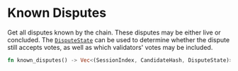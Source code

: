 # Known Disputes

Get all disputes known by the chain. These disputes may be either live or concluded. The [`DisputeState`](../types/disputes.md#disputestate) can be used to determine whether the dispute still accepts votes, as well as which validators' votes may be included.

```rust
fn known_disputes() -> Vec<(SessionIndex, CandidateHash, DisputeState)>;
```
